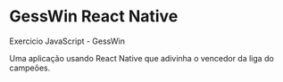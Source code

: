 # GessWin React Native
Exercicio JavaScript - GessWin

Uma aplicação usando React Native que adivinha o vencedor da liga do
campeões.

